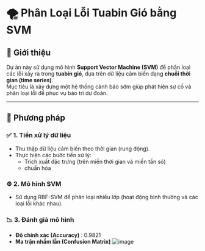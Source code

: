 # 🌪️ Phân Loại Lỗi Tuabin Gió bằng SVM

## 📌 Giới thiệu

Dự án này sử dụng mô hình **Support Vector Machine (SVM)** để phân loại các lỗi xảy ra trong **tuabin gió**, dựa trên dữ liệu cảm biến dạng **chuỗi thời gian (time series)**.  
Mục tiêu là xây dựng một hệ thống cảnh báo sớm giúp phát hiện sự cố và phân loại lỗi để phục vụ bảo trì dự đoán.

---

## 🧠 Phương pháp

### ✅ 1. Tiền xử lý dữ liệu
- Thu thập dữ liệu cảm biến theo thời gian (rung động).
- Thực hiện các bước tiền xử lý:
  - Trích xuất đặc trưng (trên miền thời gian và miền tần sô)
  - chuẩn hóa 

### ⚙️ 2. Mô hình SVM
- Sử dụng RBF-SVM để phân loại nhiều lớp (hoạt động bình thường và các loại lỗi khác nhau).

### 📉 3. Đánh giá mô hình
- **Độ chính xác (Accuracy)** : 0.9821
- **Ma trận nhầm lẫn (Confusion Matrix)**
![image](https://github.com/user-attachments/assets/644358a1-c235-42a3-8b86-5444af534a92)


